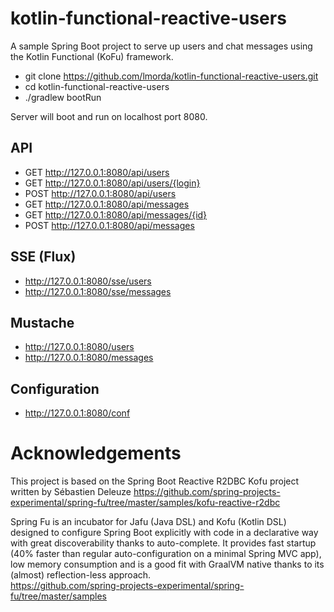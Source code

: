 # kotlin-functional-reactive-users
A sample Spring Boot project to serve up users and chat messages using the Kotlin Functional (KoFu) framework.

* git clone https://github.com/lmorda/kotlin-functional-reactive-users.git
* cd kotlin-functional-reactive-users
* ./gradlew bootRun

Server will boot and run on localhost port 8080.

## API
* GET http://127.0.0.1:8080/api/users
* GET http://127.0.0.1:8080/api/users/{login}
* POST http://127.0.0.1:8080/api/users
* GET http://127.0.0.1:8080/api/messages
* GET http://127.0.0.1:8080/api/messages/{id}
* POST http://127.0.0.1:8080/api/messages

## SSE (Flux)
* http://127.0.0.1:8080/sse/users
* http://127.0.0.1:8080/sse/messages

## Mustache
* http://127.0.0.1:8080/users
* http://127.0.0.1:8080/messages

## Configuration
* http://127.0.0.1:8080/conf

# Acknowledgements

This project is based on the Spring Boot Reactive R2DBC Kofu project written by Sébastien Deleuze
https://github.com/spring-projects-experimental/spring-fu/tree/master/samples/kofu-reactive-r2dbc

Spring Fu is an incubator for Jafu (Java DSL) and Kofu (Kotlin DSL) designed to configure Spring Boot explicitly with code in a declarative way with great discoverability thanks to auto-complete. It provides fast startup (40% faster than regular auto-configuration on a minimal Spring MVC app), low memory consumption and is a good fit with GraalVM native thanks to its (almost) reflection-less approach.  
https://github.com/spring-projects-experimental/spring-fu/tree/master/samples


